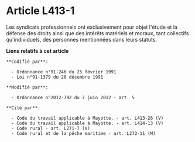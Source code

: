 # Article L413-1

Les syndicats professionnels ont exclusivement pour objet l'étude et la défense des droits ainsi que des intérêts matériels
et moraux, tant collectifs qu'individuels, des personnes mentionnées dans leurs statuts.

**Liens relatifs à cet article**

	**Codifié par**:

	  - Ordonnance n°91-246 du 25 février 1991
	  - Loi n°91-1379 du 28 décembre 1991

	**Modifié par**:

	  - Ordonnance n°2012-792 du 7 juin 2012 - art. 5

	**Cité par**:

	  - Code du travail applicable à Mayotte. - art. L413-26 (V)
	  - Code du travail applicable à Mayotte. - art. L414-13 (V)
	  - Code rural - art. L271-7 (V)
	  - Code rural et de la pêche maritime - art. L272-11 (M)
